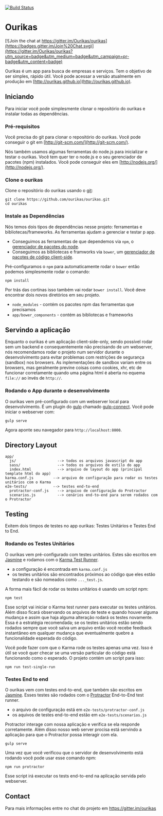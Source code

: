 [![Build Status](https://snap-ci.com/Ourikas/ourikas/branch/master/build_image)](https://snap-ci.com/Ourikas/ourikas/branch/master)

# Ourikas
[![Join the chat at https://gitter.im/Ourikas/ourikas](https://badges.gitter.im/Join%20Chat.svg)](https://gitter.im/Ourikas/ourikas?utm_source=badge&utm_medium=badge&utm_campaign=pr-badge&utm_content=badge)

Ourikas é um app para busca de empresas e serviços. Tem o objetivo de ser simples, rápido útil. Você pode acessar a versão atualmente em produção em [http://ourikas.github.io](http://ourikas.github.io).


## Iniciando

Para iniciar você pode simplesmente clonar o repositório do ourikas e instalar todas as dependências.

### Pré-requisitos

Você precisa do git para clonar o repositório do ourikas. Você pode conseguir o git em [http://git-scm.com/](http://git-scm.com/).

Nós também usamos algumas ferramentas do node.js para inicializar e testar o ourikas. Você tem quer ter o node.js e o seu gerenciador de pacotes (npm) instalados. Você pode conseguir eles em [http://nodejs.org/](http://nodejs.org/).


### Clone o ourikas

Clone o repositório do ourikas usando o [git][git]:


```
git clone https://github.com/ourikas/ourikas.git
cd ourikas
```

### Instale as Dependências

Nós temos dois tipos de dependências nesse projeto: ferramentas e bibliotecas/frameworks. As ferramentas ajudam a gerenciar e testar p app.

* Conseguimos as ferramentas de que dependemos via `npm`, o [gerenciador de pacotes do node][npm].
* Conseguimos as bibliotecas e framworks via `bower`, um [gerenciador de pacotes de código client-side][bower].

Pré-configuramos o `npm` para automaticamente rodar o `bower` então podemos simplesmente rodar o comando:

```
npm install
```

Por trás das cortinas isso também vai rodar  `bower install`.  Você deve encontrar dois novos diretórios em seu projeto.

* `node_modules` - contém os pacotes npm das ferramentas que precisamos
* `app/bower_components` - contém as bibliotecas e frameworks

## Servindo a aplicação

Enquanto o ourikas é um aplicação client-side-only, sendo possível rodar sem um backend e consequentemente não precisando de um webserver, nós recomendamos rodar o projeto num servidor durante o desenvolvimento para evitar problemas com restrições de segurança (sandbox) nos browsers. As inplementações de sandbox variam entre os browsers, mas geralmente previne coisas como cookies, xhr, etc de funcionar corretamente quando uma página html é aberta no equema `file://` ao invés de `http://`.


### Rodando o App durante o desenvolvimento

O ourikas vem pré-configurado com um webserver local para desenvolvimento. É um plugin do  [gulp][gulp]
chamado [gulp-connect][gulp-connect]. Você pode iniciar o webserver com:


```
gulp serve
```

Agora aponte seu navegador para  `http://localhost:8000`.



## Directory Layout

```
app/
  js/                   --> todos os arquivos javascript do app
  sass/                 --> todos os arquivos de estilo do app
  index.html            --> arquivo de layout do app (principal template html do app)
karma.conf.js         --> arquivo de configuração para rodar os testes unitários com o Karma
e2e-tests/            --> testes end-to-end
  protractor-conf.js    --> arquivo de configuração do Protractor
  scenarios.js          --> cenários end-to-end para serem rodados com o Protractor
```

## Testing

Exitem dois timpos de testes no app ourikas: Testes Unitários e Testes End to End.

###  Rodando os Testes Unitários

O ourikas vem pré-configurado com testes unitários. Estes são escritos em [Jasmine][jasmine] e rodamos com o  [Karma Test Runner][karma].

* a configuração é encontrada em `karma.conf.js`
* os testes unitários são encontrados próximos ao código  que eles estão testando e são nomeados como `..._test.js`.

A forma mais fácil de rodar os testes unitários é usando um script npm:

```
npm test
```

Esse script vai iniciar o Karma test runner para executar os testes unitários. Além disso ficará observando os arquivos de teste e quando houver alguma mudança e assim que haja alguma alteração rodará os testes novamente.
Essa é a estratégia recomendada; se os testes unitários estão sendo rodados sempre que você salva um arquivo então você recebe feedback instantâneo em qualquer mudança que eventualmente quebre a funcionalidade esperada do código.

Você pode fazer com que o Karma rode os testes apenas uma vez. Isso é útil se você quer checar se uma versão particular do código está funcionando como o esperado. O projeto contém um script para isso:

```
npm run test-single-run
```


### Testes End to end

O ourikas vem com testes end-to-end, que também são escritos em [Jasmine][jasmine]. Esses testes são rodados com o [Protractor][protractor] End-to-End test runner.

* o arquivo de configuração está em `e2e-tests/protractor-conf.js`
* os aquivos de testes end-to-end estão em `e2e-tests/scenarios.js`

Protractor interage com nossa aplicação e verifica se ela responde corretamente. Além disso nosso web server procisa está servindo a aplicação para que o Protractor possa interagir com ela.

```
gulp serve 
```

Uma vez que você verificou que o servidor de desenvolvimento está rodando você pode usar esse comando npm:

```
npm run protractor
```

Esse script irá executar os tests end-to-end na aplicação servida pelo webserver.


## Contact

Para mais informações entre no chat do projeto em https://gitter.im/ourikas

[git]: http://git-scm.com/
[bower]: http://bower.io
[npm]: https://www.npmjs.org/
[node]: http://nodejs.org
[protractor]: https://github.com/angular/protractor
[jasmine]: http://jasmine.github.io
[karma]: http://karma-runner.github.io
[travis]: https://travis-ci.org/
[gulp]: http://gulpjs.com/
[gulp-connect]: https://github.com/avevlad/gulp-connect
